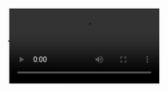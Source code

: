 <!DOCTYPE html>
<html lang="en">
<head>
    <meta charset="UTF-8">
    <meta http-equiv="X-UA-Compatible" content="IE=edge">
    <meta name="viewport" content="width=device-width, initial-scale=1.0">
    <title>Basic Drawing with Video</title>
    <style>
        body {
            display: flex;
            justify-content: center;
            align-items: center;
            height: 100vh;
            margin: 0;
        }
        canvas {
            border: 1px solid black;
        }
        video {
            margin-top: 20px;
            max-width: 100%;
            height: auto;
        }
    </style>
</head>
<body>
    <canvas id="myCanvas" width="400" height="400"></canvas>
    <video controls>
        <source src="path_to_your_video.mp4" type="video/mp4">
        Your browser does not support the video tag.
    </video>
    <script>
        const canvas = document.getElementById('myCanvas');
        const context = canvas.getContext('2d');

        context.fillStyle = 'red';
        context.fillRect(50, 50, 100, 100);

        context.strokeStyle = 'blue';
        context.lineWidth = 5;
        context.strokeRect(200, 200, 100, 100);

        context.beginPath();
        context.arc(300, 100, 50, 0, 2 * Math.PI);
        context.fillStyle = 'green';
        context.fill();
    </script>
</body>
</html>
